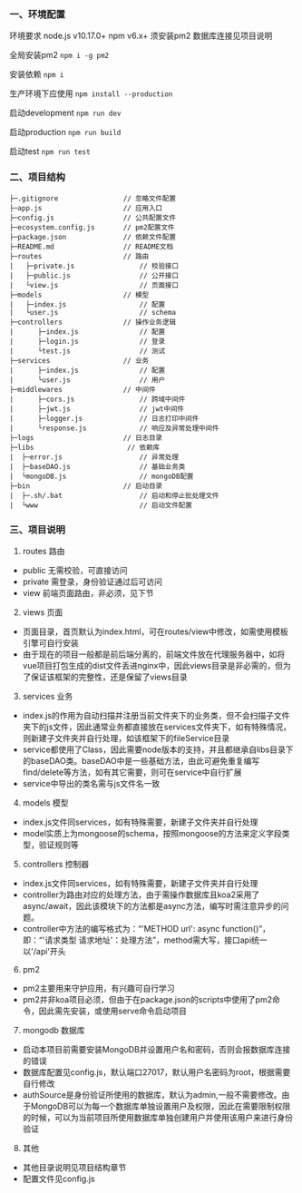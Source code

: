 ### 一、环境配置
环境要求
  node.js v10.17.0+
  npm v6.x+
须安装pm2
数据库连接见项目说明

全局安装pm2
```npm i -g pm2```

安装依赖
```npm i```

  生产环境下应使用
  ```npm install --production```

启动development
```npm run dev```

启动production
```npm run build```

启动test
```npm run test```

### 二、项目结构

```
├─.gitignore                // 忽略文件配置
├─app.js                    // 应用入口
├─config.js                 // 公共配置文件
├─ecosystem.config.js       // pm2配置文件
├─package.json              // 依赖文件配置
├─README.md                 // README文档
├─routes                    // 路由
|   ├─private.js                // 校验接口
|   ├─public.js                 // 公开接口
|   └view.js                    // 页面接口
├─models                    // 模型
|   ├─index.js                  // 配置
|   └user.js                    // schema
├─controllers               // 操作业务逻辑
|      ├─index.js               // 配置
|      ├─login.js               // 登录
|      └test.js                 // 测试
├─services                  // 业务
|      ├─index.js               // 配置
|      └user.js                 // 用户
├─middlewares               // 中间件
|      ├─cors.js                // 跨域中间件
|      ├─jwt.js                 // jwt中间件
|      ├─logger.js              // 日志打印中间件
|      └response.js             // 响应及异常处理中间件
├─logs                      // 日志目录
├─libs                       // 依赖库
|  ├─error.js                   // 异常处理
|  ├─baseDAO.js                 // 基础业务类
|  └mongoDB.js                  // mongoDB配置
├─bin                       // 启动目录
|  ├─.sh/.bat                   // 启动和停止批处理文件
|  └www                         // 启动文件配置

```

### 三、项目说明
1. routes 路由
  - public 无需校验，可直接访问
  - private 需登录，身份验证通过后可访问
  - view 前端页面路由，非必须，见下节

2. views 页面
  - 页面目录，首页默认为index.html，可在routes/view中修改，如需使用模板引擎可自行安装
  - 由于现在的项目一般都是前后端分离的，前端文件放在代理服务器中，如将vue项目打包生成的dist文件丢进nginx中，因此views目录是非必需的，但为了保证该框架的完整性，还是保留了views目录

3. services 业务
  - index.js的作用为自动扫描并注册当前文件夹下的业务类，但不会扫描子文件夹下的js文件，因此通常业务都直接放在services文件夹下，如有特殊情况，则新建子文件夹并自行处理，如该框架下的fileService目录
  - service都使用了Class，因此需要node版本的支持，并且都继承自libs目录下的baseDAO类。baseDAO中是一些基础方法，由此可避免重复编写find/delete等方法，如有其它需要，则可在service中自行扩展
  - service中导出的类名需与js文件名一致

4. models 模型
  - index.js文件同services，如有特殊需要，新建子文件夹并自行处理
  - model实质上为mongoose的schema，按照mongoose的方法来定义字段类型，验证规则等

5. controllers 控制器
  - index.js文件同services，如有特殊需要，新建子文件夹并自行处理
  - controller为路由对应的处理方法，由于需操作数据库且koa2采用了async/await，因此该模块下的方法都是async方法，编写时需注意异步的问题。
  - controller中方法的编写格式为：“'METHOD url': async function()”， 即：“'请求类型 请求地址'：处理方法”，method需大写，接口api统一以'/api'开头

6. pm2 
  - pm2主要用来守护应用，有兴趣可自行学习
  - pm2并非koa项目必须，但由于在package.json的scripts中使用了pm2命令，因此需先安装，或使用serve命令启动项目

7. mongodb 数据库
  - 启动本项目前需要安装MongoDB并设置用户名和密码，否则会报数据库连接的错误
  - 数据库配置见config.js，默认端口27017，默认用户名密码为root，根据需要自行修改
  - authSource是身份验证所使用的数据库，默认为admin,一般不需要修改。由于MongoDB可以为每一个数据库单独设置用户及权限，因此在需要限制权限的时候，可以为当前项目所使用数据库单独创建用户并使用该用户来进行身份验证

8. 其他
  - 其他目录说明见项目结构章节
  - 配置文件见config.js
